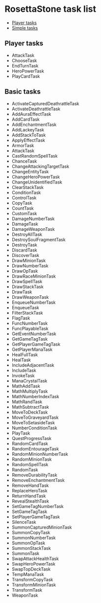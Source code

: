 # RosettaStone task list

- [Player tasks](#player-tasks)
- [Simple tasks](#simple-tasks)

## Player tasks

* AttackTask
* ChooseTask
* EndTurnTask
* HeroPowerTask
* PlayCardTask

## Basic tasks

* ActivateCapturedDeathrattleTask
* ActivateDeathrattleTask
* AddAuraEffectTask
* AddCardTask
* AddEnchantmentTask
* AddLackeyTask
* AddStackToTask
* ApplyEffectTask
* ArmorTask
* AttackTask
* CastRandomSpellTask
* ChanceTask
* ChangeAttackingTargetTask
* ChangeEntityTask
* ChangeHeroPowerTask
* ChangeUnidentifiedTask
* ClearStackTask
* ConditionTask
* ControlTask
* CopyTask
* CountTask
* CustomTask
* DamageNumberTask
* DamageTask
* DamageWeaponTask
* DestroyAllTask
* DestroySoulFragmentTask
* DestroyTask
* DiscardTask
* DiscoverTask
* DrawMinionTask
* DrawNumberTask
* DrawOpTask
* DrawRaceMinionTask
* DrawSpellTask
* DrawStackTask
* DrawTask
* DrawWeaponTask
* EnqueueNumberTask
* EnqueueTask
* FilterStackTask
* FlagTask
* FuncNumberTask
* FuncPlayableTask
* GetEventNumberTask
* GetGameTagTask
* GetPlayerGameTagTask
* GetPlayerManaTask
* HealFullTask
* HealTask
* IncludeAdjacentTask
* IncludeTask
* InvokeTask
* ManaCrystalTask
* MathAddTask
* MathMultiplyTask
* MathNumberIndexTask
* MathRandTask
* MathSubtractTask
* MoveToDeckTask
* MoveToGraveyardTask
* MoveToSetasideTask
* NumberConditionTask
* PlayTask
* QuestProgressTask
* RandomCardTask
* RandomEntourageTask
* RandomMinionNumberTask
* RandomMinionTask
* RandomSpellTask
* RandomTask
* RemoveDurabilityTask
* RemoveEnchantmentTask
* RemoveHandTask
* ReplaceHeroTask
* ReturnHandTask
* RevealStealthTask
* SetGameTagNumberTask
* SetGameTagTask
* SetPlayerGameTagTask
* SilenceTask
* SummonCapturedMinionTask
* SummonCopyTask
* SummonNumberTask
* SummonOpTask
* SummonStackTask
* SummonTask
* SwapAttackHealthTask
* SwapHeroPowerTask
* SwapTopDeckTask
* TempManaTask
* TransformCopyTask
* TransformMinionTask
* TransformTask
* WeaponTask